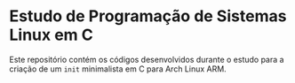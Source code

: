 # Estudo de Programação de Sistemas Linux em C

Este repositório contém os códigos desenvolvidos durante o estudo para a criação de um `init` minimalista em C para Arch Linux ARM.
